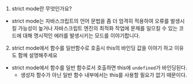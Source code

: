 1. strict mode란 무엇인가요?

- strict mode는 자바스크립트의 언어 문법을 좀 더 엄격히 적용하여 오류를 발생시킬 가능성이 높거나 자바스크립트 엔진의 최적화 작업에 문제를 일으킬 수 있는 코드에 대해 명시적인 에러를 발생시키는 모드를 이야기합니다.

2. strict mode에서 함수를 일반함수로 호출시 this의 바인딩 값을 이야기 하고 이유도 함께 설명해주세요

- strict mode에서 함수를 일반 함수로서 호출하면 this에 `undefined`가 바인딩된다.
  - 생성자 함수가 아닌 일반 함수 내부에서는 this를 사용할 필요가 없기 때문이다.

